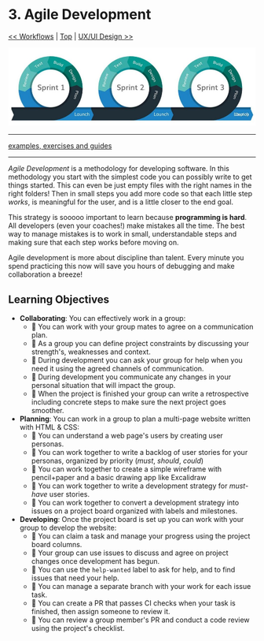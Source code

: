# 3. Agile Development

[&lt;&lt; Workflows](../workflows/README.md) \| [Top](../README.md) \| [UX/UI Design &gt;&gt;](../ux-ui-design/README.md)

[![iterating with sprints](./assets/iterating-with-sprints.png)](https://medium.com/@hninja049/understanding-agile-development-8d034ed57fb)

---

[examples, exercises and guides](https://github.com/HackYourFutureBelgium/agile-development)

---

_Agile Development_ is a methodology for developing software. In this methodology you start with the simplest code you can possibly write to get things started. This can even be just empty files with the right names in the right folders! Then in small steps you add more code so that each little step _works_, is meaningful for the user, and is a little closer to the end goal.

This strategy is sooooo important to learn because **programming is hard**. All developers \(even your coaches!\) make mistakes all the time. The best way to manage mistakes is to work in small, understandable steps and making sure that each step works before moving on.

Agile development is more about discipline than talent. Every minute you spend practicing this now will save you hours of debugging and make collaboration a breeze!

## Learning Objectives

- **Collaborating**: You can effectively work in a group:
  - 🥚 You can work with your group mates to agree on a communication plan.
  - 🥚 As a group you can define project constraints by discussing your strength's, weaknesses and context.
  - 🥚 During development you can ask your group for help when you need it using the agreed channels of communication.
  - 🥚 During development you communicate any changes in your personal situation that will impact the group.
  - 🥚 When the project is finished your group can write a retrospective including concrete steps to make sure the next project goes smoother.
- **Planning**: You can work in a group to plan a multi-page website written with HTML & CSS:
  - 🥚 You can understand a web page's users by creating user personas.
  - 🥚 You can work together to write a backlog of user stories for your personas, organized by priority (_must_, _should_, _could_)
  - 🥚 You can work together to create a simple wireframe with pencil+paper and a basic drawing app like Excalidraw
  - 🐣 You can work together to write a development strategy for _must-have_ user stories.
  - 🐣 You can work together to convert a development strategy into issues on a project board organized with labels and milestones.
- **Developing**: Once the project board is set up you can work with your group to develop the website:
  - 🥚 You can claim a task and manage your progress using the project board columns.
  - 🥚 Your group can use issues to discuss and agree on project changes once development has begun.
  - 🥚 You can use the `help-wanted` label to ask for help, and to find issues that need your help.
  - 🥚 You can manage a separate branch with your work for each issue task.
  - 🥚 You can create a PR that passes CI checks when your task is finished, then assign someone to review it.
  - 🐣 You can review a group member's PR and conduct a code review using the project's checklist.
